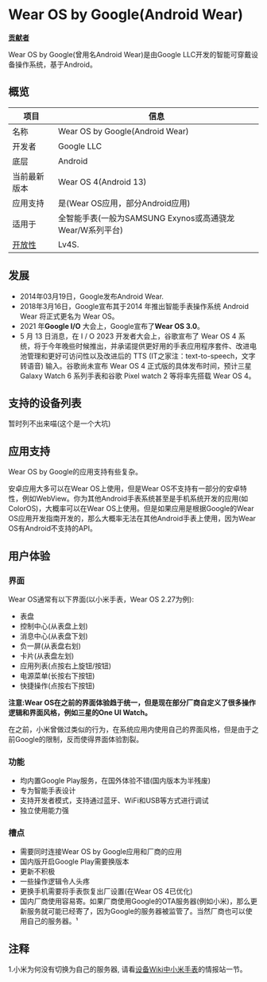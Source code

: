 # Wear OS by Google(Android Wear)

**[贡献者](wearosbygoogle_authors.md)**

Wear OS by Google(曾用名Android Wear)是由Google LLC开发的智能可穿戴设备操作系统，基于Android。

## 概览

| 项目                   | 信息                                                     |
|----------------------| -------------------------------------------------------- |
| 名称                   | Wear OS by Google(Android Wear)                          |
| 开发者                  | Google LLC                                               |
| 底层                   | Android                                                  |
| 当前最新版本               | Wear OS 4(Android 13)                                    |
| 应用支持                 | 是(Wear OS应用，部分Android应用)                         |
| 适用于                  | 全智能手表(一般为SAMSUNG Exynos或高通骁龙Wear/W系列平台) |
| [开放性](WearableOS.md) | Lv4S.                                                    |

## 发展

- 2014年03月19日，Google发布Android Wear.
- 2018年3月16日，Google宣布其于2014 年推出智能手表操作系统 Android Wear 将正式更名为 Wear OS。
- 2021 年**Google I/O** 大会上，Google宣布了**Wear OS 3.0**。
- 5 月 13 日消息，在 I / O 2023 开发者大会上，谷歌宣布了 Wear OS 4 系统，将于今年晚些时候推出，并承诺提供更好用的手表应用程序套件、改进电池管理和更好可访问性以及改进后的 TTS (IT之家注：text-to-speech，文字转语音) 输入。谷歌尚未宣布 Wear OS 4 正式版的具体发布时间，预计三星 Galaxy Watch 6 系列手表和谷歌 Pixel watch 2 等将率先搭载 Wear OS 4。

## 支持的设备列表

暂时列不出来喵(这个是一个大坑)

## 应用支持

Wear OS by Google的应用支持有些复杂。

安卓应用大多可以在Wear OS上使用，但是Wear OS不支持有一部分的安卓特性，例如WebView。你为其他Android手表系统甚至是手机系统开发的应用(如ColorOS)，大概率可以在Wear OS上使用。但是如果应用是根据Google的Wear OS应用开发指南开发的，那么大概率无法在其他Android手表上使用，因为Wear OS有Android不支持的API。

## 用户体验

### 界面

Wear OS通常有以下界面(以小米手表，Wear OS 2.27为例):

- 表盘
- 控制中心(从表盘上划)
- 消息中心(从表盘下划)
- 负一屏(从表盘右划)
- 卡片(从表盘左划)
- 应用列表(点按右上旋钮/按钮)
- 电源菜单(长按右下按钮)
- 快捷操作(点按右下按钮)

**注意:Wear OS在之前的界面体验趋于统一，但是现在部分厂商自定义了很多操作逻辑和界面风格，例如三星的One UI Watch。**

在之前，小米曾做过类似的行为，在系统应用内使用自己的界面风格，但是由于之前Google的限制，反而使得界面体验割裂。

### 功能

- 均内置Google Play服务，在国外体验不错(国内版本为半残废)
- 专为智能手表设计
- 支持开发者模式，支持通过蓝牙、WiFi和USB等方式进行调试
- 独立使用能力强

### 槽点

- 需要同时连接Wear OS by Google应用和厂商的应用
- 国内版开启Google Play需要换版本
- 更新不积极
- 一些操作逻辑令人头疼
- 更换手机需要将手表恢复出厂设置(在Wear OS 4已优化)
- 国内厂商使用容易寄。如果厂商使用Google的OTA服务器(例如小米)，那么更新服务就可能已经寄了，因为Google的服务器被监管了。当然厂商也可以使用自己的服务器。¹

## 注释

1.小米为何没有切换为自己的服务器, 请看[设备Wiki中小米手表](XiaomiWatch.md)的情报站一节。
